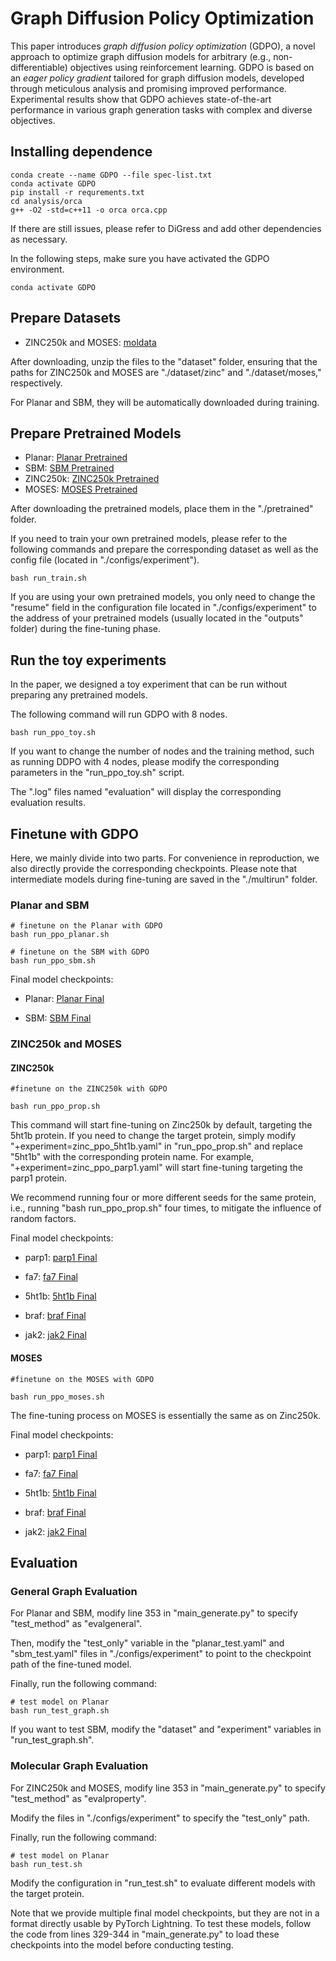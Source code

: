 # Graph Diffusion Policy Optimization
This paper introduces $\textit{graph diffusion policy optimization}$ (GDPO), a novel approach to optimize graph diffusion models for arbitrary (e.g., non-differentiable) objectives using reinforcement learning. GDPO is based on an $\textit{eager policy gradient}$ tailored for graph diffusion models, developed through meticulous analysis and promising improved performance. Experimental results show that GDPO achieves state-of-the-art performance in various graph generation tasks with complex and diverse objectives.
## Installing dependence
```
conda create --name GDPO --file spec-list.txt
conda activate GDPO
pip install -r requrements.txt
cd analysis/orca
g++ -O2 -std=c++11 -o orca orca.cpp
```
If there are still issues, please refer to DiGress and add other dependencies as necessary.

In the following steps, make sure you have activated the GDPO environment.
```
conda activate GDPO
```
## Prepare Datasets
* ZINC250k and MOSES: [moldata](https://drive.google.com/file/d/1OlNGQCb-CrvUCF9jDVGyTNd78HuEG88q/view?usp=drive_link)

After downloading, unzip the files to the "dataset" folder, ensuring that the paths for ZINC250k and MOSES are "./dataset/zinc" and "./dataset/moses," respectively.

For Planar and SBM, they will be automatically downloaded during training.
## Prepare Pretrained Models
* Planar: [Planar Pretrained](https://drive.google.com/file/d/1jktMazwxjSb6jMEUSSYQmZ5V0JFNQdaS/view?usp=drive_link)
* SBM: [SBM Pretrained](https://drive.google.com/file/d/1KlJQ4H43q_IEMhvJO22vE1g22X2MjHjk/view?usp=drive_link)
* ZINC250k: [ZINC250k Pretrained](https://drive.google.com/file/d/1jktMazwxjSb6jMEUSSYQmZ5V0JFNQdaS/view?usp=drive_link)
* MOSES: [MOSES Pretrained](https://drive.google.com/file/d/1eQJPPp_6QirfDisUIU1t4aBoepOWbl2l/view?usp=drive_link)

After downloading the pretrained models, place them in the "./pretrained" folder.

If you need to train your own pretrained models, please refer to the following commands and prepare the corresponding dataset as well as the config file (located in "./configs/experiment").
```
bash run_train.sh
```

If you are using your own pretrained models, you only need to change the "resume" field in the configuration file located in "./configs/experiment" to the address of your pretrained models (usually located in the "outputs" folder) during the fine-tuning phase.

## Run the toy experiments
In the paper, we designed a toy experiment that can be run without preparing any pretrained models.

The following command will run GDPO with 8 nodes.

```
bash run_ppo_toy.sh
```

If you want to change the number of nodes and the training method, such as running DDPO with 4 nodes, please modify the corresponding parameters in the "run_ppo_toy.sh" script.

The ".log" files named "evaluation" will display the corresponding evaluation results.

## Finetune with GDPO
Here, we mainly divide into two parts. For convenience in reproduction, we also directly provide the corresponding checkpoints. Please note that intermediate models during fine-tuning are saved in the "./multirun" folder.

### Planar and SBM

```
# finetune on the Planar with GDPO
bash run_ppo_planar.sh

# finetune on the SBM with GDPO
bash run_ppo_sbm.sh
```

Final model checkpoints:
* Planar: [Planar Final](https://drive.google.com/file/d/1u3mMInbnMKW7jRLn91MR8ceKyVziccLR/view?usp=drive_link)

* SBM: [SBM Final](https://drive.google.com/file/d/1uXh3NhYiJgokraYhEoxf3r0L-Nb5Qkvb/view?usp=drive_link)
### ZINC250k and MOSES
#### ZINC250k

```
#finetune on the ZINC250k with GDPO

bash run_ppo_prop.sh
```
This command will start fine-tuning on Zinc250k by default, targeting the 5ht1b protein. If you need to change the target protein, simply modify "+experiment=zinc_ppo_5ht1b.yaml" in "run_ppo_prop.sh" and replace "5ht1b" with the corresponding protein name. For example, "+experiment=zinc_ppo_parp1.yaml" will start fine-tuning targeting the parp1 protein.

We recommend running four or more different seeds for the same protein, i.e., running "bash run_ppo_prop.sh" four times, to mitigate the influence of random factors.

Final model checkpoints:
* parp1: [parp1 Final](https://drive.google.com/file/d/1oFCM16Gu_f2H0v8SvOqPsRTEm4sc-RLD/view?usp=drive_link)

* fa7: [fa7 Final](https://drive.google.com/file/d/1fitQT223-k9V3Fspxg4spD-1ncfbNE1G/view?usp=drive_link)

* 5ht1b: [5ht1b Final](https://drive.google.com/file/d/1vyirPjNg-XwRlmjHlojeKzLmZFxfkHN5/view?usp=drive_link)

* braf: [braf Final](https://drive.google.com/file/d/1fcz8LBqzUE_p1x_vE9dJgPZ5GU_bYaEB/view?usp=drive_link)

* jak2: [jak2 Final](https://drive.google.com/file/d/1-Elg_Uai0h4P77XkorIj8K2ch_zaLISy/view?usp=drive_link)

#### MOSES
```
#finetune on the MOSES with GDPO

bash run_ppo_moses.sh
```
The fine-tuning process on MOSES is essentially the same as on Zinc250k.

Final model checkpoints:
* parp1: [parp1 Final](https://drive.google.com/file/d/1bWqVMFj-ImiM84DFTLm7MfQeDSO3fBgY/view?usp=drive_link)

* fa7: [fa7 Final](https://drive.google.com/file/d/19_LLEn19IxbxKj-y4W_iwV8Wo56sFQf0/view?usp=drive_link)

* 5ht1b: [5ht1b Final](https://drive.google.com/file/d/1fZQChplyD2d5wGuz7QOw1EzqjmPZb9wv/view?usp=drive_link)

* braf: [braf Final](https://drive.google.com/file/d/1W8PzdnrLNSANeLve5VGv1QA0wMe8xtvK/view?usp=drive_link)

* jak2: [jak2 Final](https://drive.google.com/file/d/1aZ-czA6TcPKWg4tToEriwGyJ1hpcXeTt/view?usp=drive_link)

## Evaluation

### General Graph Evaluation
For Planar and SBM, modify line 353 in "main_generate.py" to specify "test_method" as "evalgeneral".

Then, modify the "test_only" variable in the "planar_test.yaml" and "sbm_test.yaml" files in "./configs/experiment" to point to the checkpoint path of the fine-tuned model.

Finally, run the following command:

```
# test model on Planar
bash run_test_graph.sh
```
If you want to test SBM, modify the "dataset" and "experiment" variables in "run_test_graph.sh".

### Molecular Graph Evaluation
For ZINC250k and MOSES, modify line 353 in "main_generate.py" to specify "test_method" as "evalproperty".

Modify the files in "./configs/experiment" to specify the "test_only" path.

Finally, run the following command:

```
# test model on Planar
bash run_test.sh
```
Modify the configuration in "run_test.sh" to evaluate different models with the target protein.

Note that we provide multiple final model checkpoints, but they are not in a format directly usable by PyTorch Lightning. To test these models, follow the code from lines 329-344 in "main_generate.py" to load these checkpoints into the model before conducting testing.
